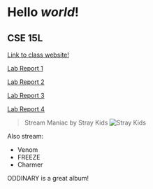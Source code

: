# **Hello** *world*!

## CSE 15L
[Link to class website!](https://ucsd-cse12-sp22.github.io/)

[Lab Report 1](https://elchun02.github.io/cse15l-lab-reports/lab-report-1-week-2.html)

[Lab Report 2](https://elchun02.github.io/cse15l-lab-reports/labreport2)

[Lab Report 3](https://elchun02.github.io/cse15l-lab-reports/labreport3)

[Lab Report 4](https://elchun02.github.io/cse15l-lab-reports/labreport4)

> Stream Maniac by Stray Kids
![Stray Kids](https://user-images.githubusercontent.com/103269534/162474885-b3b74af2-2d3b-4bbf-8b6e-3b63d5199a6f.png)

Also stream:
* Venom
* FREEZE
* Charmer

ODDINARY is a great album!
